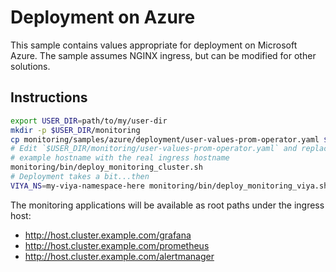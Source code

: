 # Deployment on Azure

This sample contains values appropriate for deployment on Microsoft Azure. The 
sample assumes NGINX ingress, but can be modified for other solutions.

## Instructions

```bash
export USER_DIR=path/to/my/user-dir
mkdir -p $USER_DIR/monitoring
cp monitoring/samples/azure/deployment/user-values-prom-operator.yaml $USER_DIR/monitoring/
# Edit `$USER_DIR/monitoring/user-values-prom-operator.yaml` and replace the
# example hostname with the real ingress hostname
monitoring/bin/deploy_monitoring_cluster.sh
# Deployment takes a bit...then
VIYA_NS=my-viya-namespace-here monitoring/bin/deploy_monitoring_viya.sh
```

The monitoring applications will be available as root paths under the ingress host:

* http://host.cluster.example.com/grafana
* http://host.cluster.example.com/prometheus
* http://host.cluster.example.com/alertmanager
